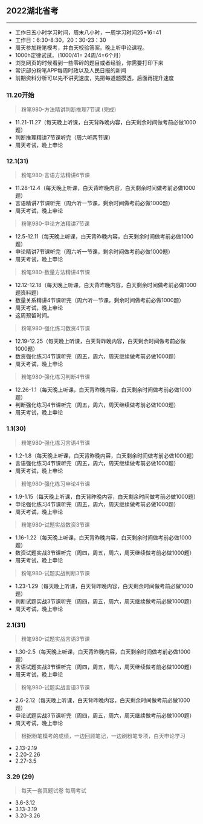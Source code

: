 
## 2022湖北省考
-----

- 工作日五小时学习时间，周末八小时，一周学习时间25+16=41 
- 工作日：6:30-8:30，20：30-23：30
- 周天参加粉笔模考，并白天校验答案。晚上听申论课程。
- 1000h定律试试，（1000/41= 24周/4=6个月）
- 浏览网页的时候看到一些零碎的题目或者经验，你需要打印下来
- 常识部分粉笔APP每周时政以及人民日报的新闻
- 前期资料分析可以先不讲究速度，先把每道题摸透，后面再提升速度

### 11.20开始
> 粉笔980-方法精讲判断推理7节课 (完成)
- 11.21-11.27（每天晚上听课，白天背昨晚内容，白天剩余时间做考前必做1000题）
- 判断推理精讲7节课听完（周六听两节课）
- 周天考试，晚上申论

### 12.1(31)
> 粉笔980-言语方法精讲6节课

- 11.28-12.4（每天晚上听课，白天背昨晚内容，白天剩余时间做考前必做1000题）
- 言语精讲7节课听完（周六听一节课，剩余时间做考前必做1000题）
- 周天考试，晚上申论

> 粉笔980-申论方法精讲7节课

- 12.5-12.11（每天晚上听课，白天背昨晚内容，白天剩余时间做考前必做1000题）
- 申论精讲7节课听完（周六听一节课，剩余时间做考前必做1000题）
- 周天考试，晚上申论

> 粉笔980-数量方法精讲4节课

- 12.12-12.18（每天晚上听课，白天背昨晚内容，白天剩余时间做考前必做1000题资料题）
- 数量关系精讲4节课听完（周六听一节课，剩余时间做考前必做1000题）
- 周天考试，晚上申论
- 这周预留时间。

> 粉笔980-强化练习数资4节课

- 12.19-12.25（每天晚上听课，白天背昨晚内容，白天剩余时间做考前必做1000题）
- 数资强化练习4节课听完（周五，周六，周天继续做考前必做1000题）
- 周天考试，晚上申论

> 粉笔980-强化练习判断4节课

- 12.26-1.1（每天晚上听课，白天背昨晚内容，白天剩余时间做考前必做1000题）
- 判断强化练习4节课听完（周五，周六，周天继续做考前必做1000题）
- 周天考试，晚上申论


### 1.1(30)

> 粉笔980-强化练习言语4节课

- 1.2-1.8（每天晚上听课，白天背昨晚内容，白天剩余时间做考前必做1000题）
- 言语强化练习4节课听完（周五，周六，周天继续做考前必做1000题）
- 周天考试，晚上申论

> 粉笔980-强化练习申论4节课

- 1.9-1.15（每天晚上听课，白天背昨晚内容，白天剩余时间做考前必做1000题）
- 申论强化练习4节课听完（周五，周六，周天继续做考前必做1000题）
- 周天考试，晚上申论

> 粉笔980-试题实战数资3节课

- 1.16-1.22（每天晚上听课，白天背昨晚内容，白天剩余时间做考前必做1000题）
- 数资试题实战3节课听完（周四，周五，周六，周天继续做考前必做1000题）
- 周天考试，晚上申论

> 粉笔980-试题实战判断3节课

- 1.23-1.29（每天晚上听课，白天背昨晚内容，白天剩余时间做考前必做1000题）
- 判断试题实战3节课听完（周四，周五，周六，周天继续做考前必做1000题）
- 周天考试，晚上申论


### 2.1(31)

> 粉笔980-试题实战言语3节课

- 1.30-2.5（每天晚上听课，白天背昨晚内容，白天剩余时间做考前必做1000题）
- 言语试题实战3节课听完（周四，周五，周六，周天继续做考前必做1000题）
- 周天考试，晚上申论

> 粉笔980-试题实战言语3节课

- 2.6-2.12（每天晚上听课，白天背昨晚内容，白天剩余时间做考前必做1000题）
- 申论试题实战3节课听完（周四，周五，周六，周天继续做考前必做1000题）
- 周天考试，晚上申论

> 根据粉笔模考的成绩，一边回顾笔记，一边刷粉笔专项，白天申论学习

- 2.13-2.19
- 2.20-2.26
- 2.27-3.5

### 3.29 (29)
> 每天一套真题试卷 每周考试
- 3.6-3.12
- 3.13-3.19
- 3.20-3.26